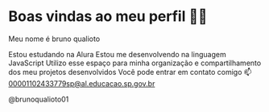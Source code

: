 # Boas vindas ao meu perfil 💙💙
Meu nome é bruno qualioto

Estou estudando na Alura
Estou me desenvolvendo na linguagem JavaScript
Utilizo esse espaço para minha organização e compartilhamento dos meu projetos desenvolvidos
Você pode entrar em contato comigo 📫
00001102433779sp@al.educacao.sp.gov.br

@brunoqualioto01
